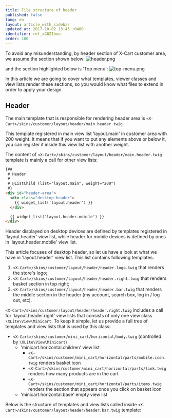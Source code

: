 ```yaml
---
title: File structure of header
published: false
lang: en
layout: article_with_sidebar
updated_at: 2017-10-02 13:45 +0400
identifier: ref_xG0ZIbxu
order: 100
---
```


To avoid any misunderstanding, by header section of X-Cart customer area, we assume the section shown below:
![header.png]({{site.baseurl}}/attachments/ref_xG0ZIbxu/header.png)

and the section highlighted below is 'Top menu':
![top-menu.png]({{site.baseurl}}/attachments/ref_xG0ZIbxu/top-menu.png)

In this article we are going to cover what templates, viewer classes and view lists render these sections, so you would know what files to extend in order to apply your design.

## Header

The main template that is responsible for rendering header area is `<X-Cart>/skins/customer/layout/header/main.header.twig`.

This template registered in main view list 'layout.main' in customer area with 200 weight. It means that if you want to put any elements above or below it, you can register it inside this view list with another weight.

The content of `<X-Cart>/skins/customer/layout/header/main.header.twig` template is mainly a call for other view lists:

```html
{##
 # Header
 #
 # @ListChild (list="layout.main", weight="200")
 #}
<div id="header-area">
  <div class="desktop-header">
    {{ widget_list('layout.header') }}
  </div>

  {{ widget_list('layout.header.mobile') }}
</div>
```

Header displayed on desktop devices are defined by templates registered in 'layout.header' view list, while header for mobile devices is defined by ones in 'layout.header.mobile' view list.

This article focuses of desktop header, so let us have a look at what we have in 'layout.header' view list. This list contains following templates:

1. `<X-Cart>/skins/customer/layout/header/header.logo.twig` that renders the store's logo;
2. `<X-Cart>/skins/customer/layout/header/header.right.twig` that renders basket section in top right;
3. `<X-Cart>/skins/customer/layout/header/header.bar.twig` that renders the middle section in the header (my account, search box, log in / log out, etc).

`<X-Cart>/skins/customer/layout/header/header.right.twig` includes a call for 'layout.header.right' view lists that consists of only one view class `\XLite\View\Minicart`. To keep it simple, let us provide a full tree of templates and view lists that is used by this class:

- `<X-Cart>/skins/customer/mini_cart/horizontal/body.twig` (controlled by `\XLite\View\Minicart`)
	- 'minicart.horizontal.children' view list
		- `<X-Cart>/skins/customer/mini_cart/horizontal/parts/mobile.icon.twig` renders basket icon
		- `<X-Cart>/skins/customer/mini_cart/horizontal/parts/link.twig` renders how many products are in the cart
		- `<X-Cart>/skins/customer/mini_cart/horizontal/parts/items.twig` renders the section that appears once you click on basket icon
	- 'minicart.horizontal.base' empty view list

Below is the structure of templates and view lists called inside `<X-Cart>/skins/customer/layout/header/header.bar.twig` template:





